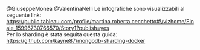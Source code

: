 @GiuseppeMonea @ValentinaNelli
Le infografiche sono visualizzabili al seguente link: https://public.tableau.com/profile/martina.roberta.cecchetto#!/vizhome/Finale_15996730766570/Story1?publish=yes \
Per lo sharding è stata seguita questa guida: https://github.com/kayne87/mongodb-sharding-docker
